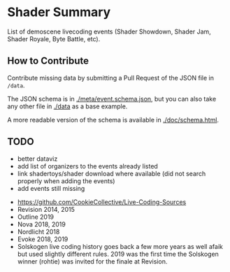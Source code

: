 # Shader Summary

List of demoscene livecoding events (Shader Showdown, Shader Jam, Shader Royale, Byte Battle, etc).

## How to Contribute

Contribute missing data by submitting a Pull Request of the JSON file in `/data`.

The JSON schema is in [./meta/event.schema.json](./meta/event.schema.json), but you can also take any other file in [./data](./data) as a base example.

A more readable version of the schema is available in [./doc/schema.html](./doc/schema.html).

## TODO

- better dataviz
- add list of organizers to the events already listed
- link shadertoys/shader download where available (did not search properly when adding the events)
- add events still missing
* https://github.com/CookieCollective/Live-Coding-Sources
* Revision 2014, 2015
* Outline 2019
* Nova 2018, 2019
* Nordlicht 2018
* Evoke 2018, 2019
* Solskogen live coding history goes back a few more years as well afaik but used slightly different rules. 2019 was the first time the Solskogen winner (rohtie) was invited for the finale at Revision.
